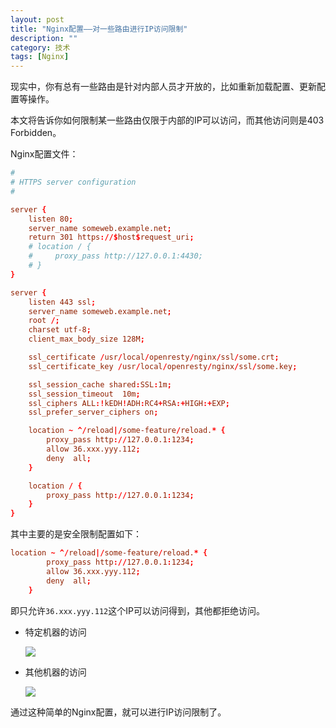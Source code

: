 ```yaml
---
layout: post
title: "Nginx配置——对一些路由进行IP访问限制"
description: ""
category: 技术
tags: [Nginx]
---
```


现实中，你有总有一些路由是针对内部人员才开放的，比如重新加载配置、更新配置等操作。

本文将告诉你如何限制某一些路由仅限于内部的IP可以访问，而其他访问则是403 Forbidden。

<!-- more -->

Nginx配置文件：

```conf
#
# HTTPS server configuration
#

server {
    listen 80;
    server_name someweb.example.net;
    return 301 https://$host$request_uri;
    # location / {
    #     proxy_pass http://127.0.0.1:4430;
    # }
}

server {
    listen 443 ssl;
    server_name someweb.example.net;
    root /;
    charset utf-8;
    client_max_body_size 128M;

    ssl_certificate /usr/local/openresty/nginx/ssl/some.crt;
    ssl_certificate_key /usr/local/openresty/nginx/ssl/some.key;

    ssl_session_cache shared:SSL:1m;
    ssl_session_timeout  10m;
    ssl_ciphers ALL:!kEDH!ADH:RC4+RSA:+HIGH:+EXP;
    ssl_prefer_server_ciphers on;

    location ~ ^/reload|/some-feature/reload.* {
        proxy_pass http://127.0.0.1:1234;
        allow 36.xxx.yyy.112;
        deny  all;
    }

    location / {
        proxy_pass http://127.0.0.1:1234;
    }
}
```

其中主要的是安全限制配置如下：

```conf
location ~ ^/reload|/some-feature/reload.* {
        proxy_pass http://127.0.0.1:1234;
        allow 36.xxx.yyy.112;
        deny  all;
    }
```

即只允许`36.xxx.yyy.112`这个IP可以访问得到，其他都拒绝访问。

* 特定机器的访问

  ![](https://media-1256569450.cos.ap-chengdu.myqcloud.com/blog/15317930693147.jpg)

* 其他机器的访问

  ![](https://media-1256569450.cos.ap-chengdu.myqcloud.com/blog/15317931343801.jpg)

通过这种简单的Nginx配置，就可以进行IP访问限制了。
